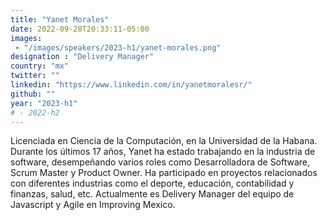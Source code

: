 ```yaml
---
title: "Yanet Morales"
date: 2022-09-28T20:33:11-05:00
images: 
 - "/images/speakers/2023-h1/yanet-morales.png"
designation : "Delivery Manager"
country: "mx"
twitter: ""
linkedin: "https://www.linkedin.com/in/yanetmoralesr/"
github: ""
year: "2023-h1"
# - 2022-h2
---
```


Licenciada en Ciencia de la Computación, en la Universidad de la Habana. Durante los últimos 17 años, Yanet ha estado trabajando en la industria de software, desempeñando varios roles como Desarrolladora de Software, Scrum Master y Product Owner. Ha participado en proyectos relacionados con diferentes industrias como el deporte, educación, contabilidad y finanzas, salud, etc. Actualmente es Delivery Manager del equipo de Javascript y Agile en Improving Mexico.